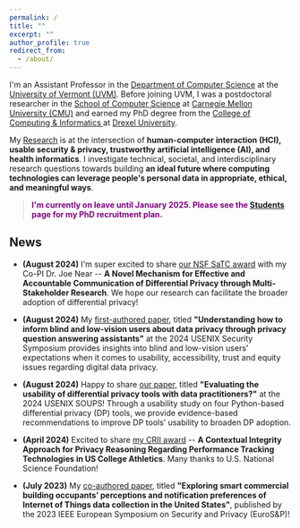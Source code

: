 ```yaml
---
permalink: /
title: ""
excerpt: ""
author_profile: true
redirect_from:
  - /about/
---
```

<!---[UVM Logo](/images/UVMLogoSolid.png)--->

I'm an Assistant Professor in the <a href="https://www.uvm.edu/cems/cs" target="_blank">Department of Computer Science</a> at the <a href="https://www.uvm.edu/" target="_blank">University of Vermont (UVM)</a>. Before joining UVM, I was a postdoctoral researcher in the <a href="https://www.cs.cmu.edu/" target="_blank">School of Computer Science</a> at <a href="https://www.cmu.edu/" target="_blank">Carnegie Mellon University (CMU)</a> and earned my PhD degree from the <a href="http://drexel.edu/cci/" target="_blank"> College of Computing &amp; Informatics </a> at <a href="http://drexel.edu/" target="_blank">Drexel University</a>.

My [Research](/research/) is at the intersection of **human-computer interaction (HCI), usable security &amp; privacy, trustworthy artificial intelligence (AI), and health informatics**. I investigate technical, societal, and interdisciplinary research questions towards building **an ideal future where computing technologies can leverage people's personal data in appropriate, ethical, and meaningful ways**.

 >  <span style="color:purple">**I'm currently on leave until January 2025. Please see the [Students](/students/) page for my PhD recruitment plan.**</span>

<!--- News --->

## News
- **(August 2024)** I'm super excited to share <a href="https://www.nsf.gov/awardsearch/showAward?AWD_ID=2336550" target="_blank">our NSF SaTC award</a> with my Co-PI Dr. Joe Near -- **A Novel Mechanism for Effective and Accountable Communication of Differential Privacy through Multi-Stakeholder Research**. We hope our research can facilitate the broader adoption of differential privacy!

- **(August 2024)** My <a href="https://www.usenix.org/system/files/usenixsecurity24-feng-yuanyuan.pdf" target="_blank">first-authored paper</a>, titled **"Understanding how to inform blind and low-vision users about data privacy through privacy question answering assistants"** at the 2024 USENIX Security Symposium provides insights into blind and low-vision users' expectations when it comes to usability, accessibility, trust and equity issues regarding digital data privacy.

- **(August 2024)** Happy to share <a href="https://www.usenix.org/system/files/soups2024-ngong.pdf" target="_blank"> our paper</a>, titled **"Evaluating the usability of differential privacy tools with data practitioners?"** at the 2024 USENIX SOUPS! Through a usability study on four Python-based differential privacy (DP) tools, we provide evidence-based recommendations to improve DP tools’ usability to broaden DP adoption.

- **(April 2024)** Excited to share <a href="https://www.nsf.gov/awardsearch/showAward?AWD_ID=2348294" target="_blank">my CRII award</a> -- **A Contextual Integrity Approach for Privacy Reasoning Regarding Performance Tracking Technologies in US College Athletics**. Many thanks to U.S. National Science Foundation!

- **(July 2023)** My <a href="https://www.computer.org/csdl/proceedings-article/eurosp/2023/651200b030/1OFthX4Qhbi" target="_blank"> co-authored paper</a>, titled **"Exploring smart commercial building occupants’ perceptions and notification preferences of Internet of Things data collection in the United States"**, published by the 2023 IEEE European Symposium on Security and
Privacy (EuroS&P)!

<!------ - **(July 2022)** Happy to share <a href="https://petsymposium.org/2022/files/papers/issue4/popets-2022-0106.pdf" target="_blank"> our paper</a>, titled **"How usable are iOS app privacy labels?"**, that examines the usability of Apple's iOS app privacy label from end users' perspective. Published in the Proceedings of Privacy Enhancing Technologies (PoPETS). Read <a href="https://www.cylab.cmu.edu/news/2022/07/25-ios-privacy-labels-miss-mark.html" target="_blank"> CyLab's news article</a> about this research! --->

<!------ **(June 2022)** We presented <a href="https://dl.acm.org/doi/10.1145/3531146.3533222" target="_blank">our published paper</a> **"Stop the spread: A contextual integrity perspective on the appropriateness of COVID-19 vaccination certificates"** at <a href="https://facctconference.org/2022/index.html" target="_blank">the ACM Conference on Fairness, accountability, and Transparency (FAccT'22) </a>!  --->
<!-----We present a survey study of informational norms related to sharing of vaccination certificate information in different contexts such as education, health, and transportation. Beyond the blunt approach that privacy must be traded off against public health, our findings open the door to more informed and nuanced alternatives that allow the pursuit of public health even as we reinforce appropriate information practices. --->

<!--- Travel --->


